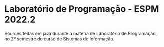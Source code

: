 # Laboratório de Programação - ESPM 2022.2
Sources feitas em java durante a matéria de Laboratório de Programação, no 2º semestre do curso de Sistemas de Informação.
